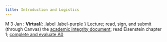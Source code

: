 ```yaml
---
title: Introduction and Logistics
---
```


M 3 Jan
: **Virtual**{: .label .label-purple } Lecture; read, sign, and submit (through Canvas) the
  [academic integrity document](assets/docs/academic-integrity.pdf);
  read Eisenstein chapter 1; [complete and evaluate A0](../assets/docs/A0.pdf)
